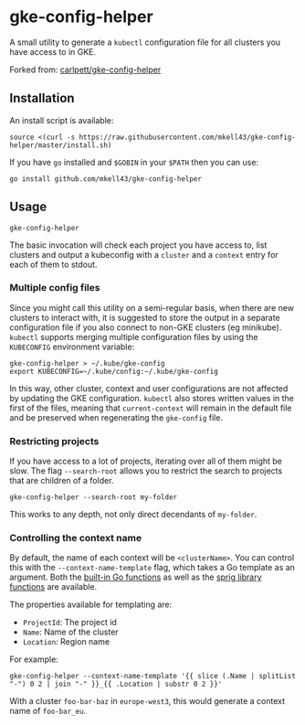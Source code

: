 # gke-config-helper

A small utility to generate a `kubectl` configuration file for all clusters you have access to in GKE.

Forked from: [carlpett/gke-config-helper](https://github.com/carlpett/gke-config-helper)

## Installation

An install script is available:

```shell
source <(curl -s https://raw.githubusercontent.com/mkell43/gke-config-helper/master/install.sh)
```

If you have `go` installed and `$GOBIN` in your `$PATH` then you can use:

```shell
go install github.com/mkell43/gke-config-helper
```

## Usage

```shell
gke-config-helper
```

The basic invocation will check each project you have access to, list clusters and output a kubeconfig with a `cluster` and a `context` entry for each of them to stdout.

### Multiple config files

Since you might call this utility on a semi-regular basis, when there are new clusters to interact with, it is suggested to store the output in a separate configuration file if you also connect to non-GKE clusters (eg minikube). `kubectl` supports merging multiple configuration files by using the `KUBECONFIG` environment variable:

```shell
gke-config-helper > ~/.kube/gke-config
export KUBECONFIG=~/.kube/config:~/.kube/gke-config
```

In this way, other cluster, context and user configurations are not affected by updating the GKE configuration. `kubectl` also stores written values in the first of the files, meaning that `current-context` will remain in the default file and be preserved when regenerating the `gke-config` file.

### Restricting projects

If you have access to a lot of projects, iterating over all of them might be slow. The flag `--search-root` allows you to restrict the search to projects that are children of a folder.

```shell
gke-config-helper --search-root my-folder
```

This works to any depth, not only direct decendants of `my-folder`.

### Controlling the context name

By default, the name of each context will be `<clusterName>`. You can control this with the `--context-name-template` flag, which takes a Go template as an argument. Both the [built-in Go functions](https://pkg.go.dev/text/template#hdr-Functions) as well as the [sprig library functions](https://masterminds.github.io/sprig/) are available.

The properties available for templating are:

- `ProjectId`: The project id
- `Name`: Name of the cluster
- `Location`: Region name

For example:

```shell
gke-config-helper --context-name-template '{{ slice (.Name | splitList "-") 0 2 | join "-" }}_{{ .Location | substr 0 2 }}'
```

With a cluster `foo-bar-baz` in `europe-west3`, this would generate a context name of `foo-bar_eu`.
